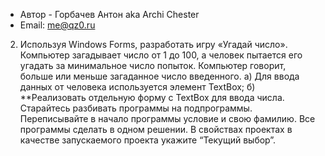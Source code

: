 ﻿* Автор - Горбачев Антон aka Archi Chester
* Email: me@qz0.ru

2. Используя Windows Forms, разработать игру «Угадай число». Компьютер загадывает число от 1 до 100, а человек пытается его угадать за минимальное число попыток. Компьютер говорит, больше или меньше загаданное число введенного.
a) Для ввода данных от человека используется элемент TextBox;
б) **Реализовать отдельную форму c TextBox для ввода числа.
Старайтесь разбивать программы на подпрограммы. Переписывайте в начало программы условие и свою фамилию. Все программы сделать в одном решении.
В свойствах проектах в качестве запускаемого проекта укажите “Текущий выбор”.